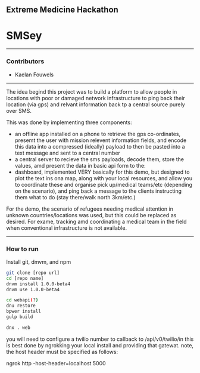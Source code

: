 
## Extreme Medicine Hackathon
# SMSey
 
---
 
### Contributors
 
* Kaelan Fouwels
 
---
 
The idea begind this project was to build a platform to allow people in locations with poor or damaged network infrastructure to ping back their location (via gps) and relvant information back tp a central source purely over SMS.

This was done by implementing three components:
- an offline app installed on a phone to retrieve the gps co-ordinates, presemt the user with mission relevent information fields, and encode this data into a compressed (ideally) payload to then be pasted into a text message and sent to a central number
- a central server to recieve the sms payloads, decode them, store the values, amd present the data in basic api form to the:
- dashboard, implemented VERY basically for this demo, but designed to plot the text ins ona map, along with your local resources, and allow you to coordinate these and organise pick up/medical teams/etc (depending on the scenario), and ping back a message to the clients instructing them what to do (stay there/walk north 3km/etc.)

For the demo, the scenario of refugees needing medical attention in unknown countries/locations was used, but this could be replaced as desired. For exame, tracking amd coordinating a medical team in the field when conventional infrastructure is not available.

---
 
### How to run
 
Install git, dmvm, and npm
 
```sh
git clone [repo url]
cd [repo name]
dnvm install 1.0.0-beta4
dnvm use 1.0.0-beta4

cd webapi(?)
dnu restore
bpwer install
gulp build

dnx . web
```
 
 you will need to configure a twilio number to callback to /api/v0/twilio/in this is best done by ngrokking your local install and providing that gatewat. note, the host header must be specified as follows:


ngrok http -host-header=localhost 5000
